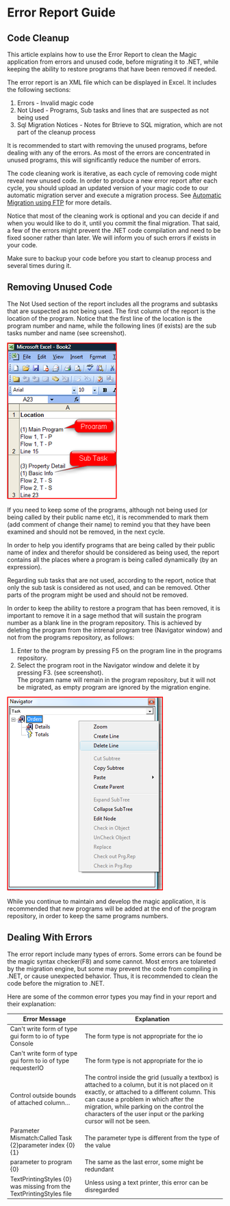 ﻿# Error Report Guide

## Code Cleanup

This article explains how to use the Error Report to clean the Magic application from errors and unused code, before migrating it to .NET, while keeping the ability to restore programs that have been removed if needed.  
  
The error report is an XML file which can be displayed in Excel. It includes the following sections:  
1. Errors - Invalid magic code
2. Not Used - Programs, Sub tasks and lines that are suspected as not being used
3. Sql Migration Notices - Notes for Btrieve to SQL migration, which are not part of the cleanup process  

It is recommended to start with removing the unused programs, before dealing with any of the errors. As most of the errors are concentrated in unused programs, this will significantly reduce the number of errors.

The code cleaning work is iterative, as each cycle of removing code might reveal new unused code. In order to produce a new error report after each cycle, you should upload an updated version of your magic code to our automatic migration server and execute a migration process. See [Automatic Migration using FTP](Automatic-Migration-Using-FTP.html) for more details.

Notice that most of the cleaning work is optional and you can decide if and when you would like to do it, until you commit the final migration. That said, a few of the errors might prevent the .NET code compilation and need to be fixed sooner rather than later. We will inform you of such errors if exists in your code.

Make sure to backup your code before you start to cleanup process and several times during it.

## Removing Unused Code

The Not Used section of the report includes all the programs and subtasks that are suspected as not being used. The first column of the report is the location of the program. Notice that the first line of the location is the program number and name, while the following lines (if exists) are the sub tasks number and name (see screenshot).

![](programsandsubtakslocation.png)

If you need to keep some of the programs, although not being used (or being called by their public name etc), it is recommended to mark them (add comment of change their name) to remind you that they have been examined and should not be removed, in the next cycle.

In order to help you identify programs that are being called by their public name of index and therefor should be considered as being used, the report contains all the places where a program is being called dynamically (by an expression).

Regarding sub tasks that are not used, according to the report, notice that only the sub task is considered as not used, and can be removed. Other parts of the program might be used and should not be removed.

In order to keep the ability to restore a program that has been removed, it is important to remove it in a sage method that will sustain the program number as a blank line in the program repository. This is achieved by deleting the program from the intrenal program tree (Navigator window) and not from the programs repository, as follows:

1. Enter to the program by pressing F5 on the program line in the programs repository.
2. Select the program root in the Navigator window and delete it by pressing F3. (see screenshot).  
The program name will remain in the program repository, but it will not be migrated, as empty program are ignored by the migration engine.

![](deleteprogramfromthetasknavigator.png)

While you continue to maintain and develop the magic application, it is recommended that new programs will be added at the end of the program repository, in order to keep the same programs numbers.

## Dealing With Errors

The error report include many types of errors. Some errors can be found be the magic syntax checker(F8) and some cannot. Most errors are tolareted by the migration engine, but some may prevent the code from compiling in .NET, or cause unexpected behavior. Thus, it is recommended to clean the code before the migration to .NET.

Here are some of the common error types you may find in your report and their explanation:

| Error Message                                                       | Explanation                                                                                                                                                                                                                                                                                                  |
|---------------------------------------------------------------------|--------------------------------------------------------------------------------------------------------------------------------------------------------------------------------------------------------------------------------------------------------------------------------------------------------------|
| Can't write form of type gui form to io of type Console             | The form type is not appropriate for the io                                                                                                                                                                                                                                                                  |
| Can't write form of type gui form to io of type requesterIO         | The form type is not appropriate for the io                                                                                                                                                                                                                                                                  |
| Control outside bounds of attached column…                          | The control inside the grid (usually a textbox) is attached to a column, but it is not placed on it exactly, or attached to a different column. This can cause a problem in which after the migration, while parking on the control the characters of the user input or the parking cursor will not be seen. |
| Parameter Mismatch:Called Task {2}parameter index {0}{1}            | The parameter type is different from the type of the value                                                                                                                                                                                                                                                   |
| parameter to program {0}                                            | The same as the last error, some might be redundant                                                                                                                                                                                                                                                          |
| TextPrintingStyles {0} was missing from the TextPrintingStyles file | Unless using a text printer, this error can be disregarded                                                                                                                                                                                                                                                   |
